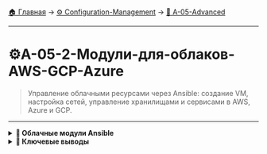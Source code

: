 [🏠 Главная](../../README.md) → [⚙️ Configuration-Management](../../README.md#-configuration-management) → [🚀 A-05-Advanced](../../README.md#-a-05-advanced)

---

# ⚙️A-05-2-Модули-для-облаков-AWS-GCP-Azure
> Управление облачными ресурсами через Ansible: создание VM, настройка сетей, управление хранилищами и сервисами в AWS, Azure и GCP.

---

<details>
<summary><b>🎯 Облачные модули Ansible</b></summary>

---

### Поддержка облачных провайдеров

```text
# Ansible модули для основных облачных платформ
┌─────────────────┬─────────────────┬─────────────────┐
│      AWS        │     Azure       │      GCP        │
├─────────────────┼─────────────────┼─────────────────┤
│  ✅ EC2         │  ✅ Virtual     │  ✅ Compute     │
│  ✅ S3          │     Machines    │     Engine      │
│  ✅ RDS         │  ✅ Storage     │  ✅ Cloud       │
│  ✅ VPC         │  ✅ Networks    │     Storage     │
│  ✅ IAM         │  ✅ Security    │  ✅ IAM         │
└─────────────────┴─────────────────┴─────────────────┘
```

### AWS модули

```yaml
---
- name: Create EC2 instance
  hosts: localhost
  tasks:
    - name: Launch EC2 instance
      ec2_instance:
        name: web-server
        image_id: ami-0c02fb55956c7d316
        instance_type: t2.micro
        key_name: my-key
        security_groups: ['web-sg']
        region: us-east-1
      register: ec2_result
```

---

</details>

<details>
<summary><b>🎯 Ключевые выводы</b></summary>

---

### Best Practices облачных модулей

```text
✅ Используйте теги для организации ресурсов
✅ Применяйте переменные для разных окружений
✅ Настройте правильные security groups
✅ Используйте IAM роли для безопасности
✅ Документируйте облачную архитектуру
```

### Что изучаем дальше

```text
📚 Следующая тема: Docker и Ansible
🎯 Практика: Контейнеризация с Ansible
🔧 Инструменты: Docker модули
```

---

</details>
